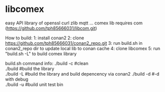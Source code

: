 # libcomex

easy API library of openssl curl zlib mqtt ...
comex lib requires com (https://github.com/tph85666031/libcom.git)

How to build:
1: install conan2
2: clone https://github.com/tph85666031/conan2_repo.git
3: run build.sh in conan2_repo dir to update local lib to conan cache
4: clone libcomex
5: run "build.sh -L" to build comex library

build.sh command info:
./build -c #clean  
./build    #build the library  
./build -L #build the library and build depencency via conan2
./build -d #-d with debug  
./build -u #build unit test bin
